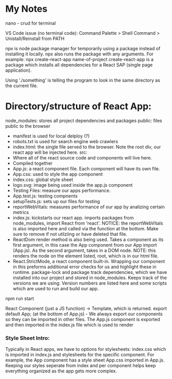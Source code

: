 # My Notes

nano - crud for terminal

VS Code issue (no terminal code): Command Palette > Shell Command > Unistall/Reinstall from PATH

npx is node package manager for temporarily using a package instead of installing it locally.
npx also runs the package with any arguments.
For example: npx create-react-app name-of-project
create-react-app is a package which installs all dependencies for a React  SAP (single page application).

Using './something' is telling the program to look in the same directory as the current file. 

# Directory/structure of React App:
node_modules: stores all project dependencies and packages
public: files public to the browser
- manifest is used for local delploy (?)
- robots.txt is used for search engine web crawlers
- index.html: the single file served to the browser. Note the root div, our react app will be injected here.
src:
- Where all of the react source code and components will live here.
- Compiled together
- App.js: a react component file. Each component will have its own file.
- App.css: used to style the app component
- index.css: global style sheet
- logo.svg: image being used inside the app.js component
- Testing Files: measure our apps performance.
- App.test.js: testing compnents
- setupTests.js: sets up our files for testing
- reportWebVitals: measures performance of our app by analizing certain metrics
- index.js: kickstarts our react app. imports packages from node_modules, import React from 'react'. NOTICE: the reportWebVitals is also imported here and called via the function at the bottom. Make sure to remove if not utilziing or have deleted that file.
- ReactDom render method is also being used. Takes a component as its first argument, in this case the App component from our App import (App.js). As the second argument, takes in a DOM node. NOTE: this renders the node on the element listed, root, which is in our html file.
 - React.StrictMode, a react component built-in. Wrapping our component in this preforms additional error checks for us and highlight these in runtime.
package-lock and package track dependencies, which we have installed into our project and stored in node_modules. Keeps track of the versions we are using. Version numbers are listed here and some scripts which are used to run and build our app.
 
 npm run start

React Component (just a JS function) -> Template, which is returned.
export default App; (at the bottom of App.js) - We always export our components so they can be imported in other files.
The App.js component is exported and then imported in the index.js file which is used to render

### Style Sheet Intro:
Typically in React apps, we have to options for stylesheets: index.css which is imported in index.js and stylesheets for
the specific component. For example, the App component has a style sheet App.css imported in App.js. Keeping our styles seperate from index and per component helps keep everything organized as the app gets more complex.